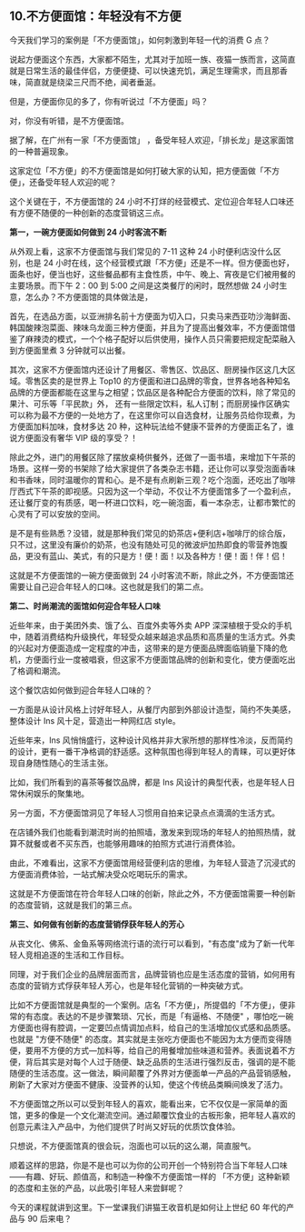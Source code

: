 ## 10.不方便面馆：年轻没有不方便
今天我们学习的案例是「不方便面馆」，如何刺激到年轻一代的消费 G 点？


说起方便面这个东西，大家都不陌生，尤其对于加班一族、夜猫一族而言，这简直就是日常生活的最佳伴侣，方便便捷、可以快速充饥，满足生理需求，而且那香味，简直就是绕梁三尺而不绝，闻者垂涎。


但是，方便面你见的多了，你有听说过「不方便面」吗？ 


对，你没有听错，是不方便面馆。


据了解，在广州有一家「不方便面馆」 ，备受年轻人欢迎，「排长龙」是这家面馆的一种普遍现象。


这家定位「不方便」的不方便面馆是如何打破大家的认知，把方便面做「不方便」，还备受年轻人欢迎的呢？


这个关键在于，不方便面馆的 24 小时不打烊的经营模式、定位迎合年轻人口味还有方便不随便的一种创新的态度营销这三点。


**第一，一碗方便面如何做到 24 小时客流不断**


从外观上看，这家不方便面馆与我们常见的 7-11 这种 24 小时便利店没什么区别，也是 24 小时在线，这个经营模式跟「不方便」还是不一样。但方便面也好，面条也好，便当也好，这些餐品都有主食性质，中午、晚上、宵夜是它们被用餐的主要场景。而下午 2：00 到 5:00 之间是这类餐厅的闲时，既然想做 24 小时生意，怎么办？不方便面馆的具体做法是，


首先，在选品方面，以亚洲排名前十方便面为切入口，只卖马来西亚叻沙海鲜面、韩国酸辣泡菜面、辣味乌龙面三种方便面，并且为了提高出餐效率，不方便面馆借鉴了麻辣烫的模式，一个个格子配好以后供使用，操作人员只需要把规定配菜融入到方便面里煮 3 分钟就可以出餐。


其次，这家不方便面馆内还设计了用餐区、零售区、饮品区、厨房操作区这几大区域。零售区卖的是世界上 Top10 的方便面和进口品牌的零食，世界各地各种知名品牌的方便面都能在这里与之相望；饮品区是各种配合方便面的饮料，除了常见的果汁、可乐等「平民款」外， 还有一些限定饮料，私人订制；而厨房操作区确实可以称为最不方便的一处地方了，在这里你可以自选食材，让服务员给你现煮，为方便面加料加味，食材多达 20 种，这种玩法给不健康不营养的方便面正名了，谁说方便面没有奢华 VIP 级的享受？！


除此之外，进门的用餐区除了摆放桌椅供餐外，还做了一面书墙，来增加下午茶的场景。这样一旁的书架除了给大家提供了各类杂志书籍，还让你可以享受泡面香味和书香味，同时温暖你的胃和心。是不是有点刷新三观？吃个泡面，还吃出了咖啡厅西式下午茶的即视感。只因为这一个举动，不仅让不方便面馆多了一个盈利点，还让餐厅变的有质感，喝一杯进口饮料，吃一碗泡面，看一本杂志，让都市繁忙的心灵有了可以安放的空间。


是不是有些熟悉？没错，就是那种我们常见的奶茶店+便利店+咖啡厅的综合版，只不过，这里没有廉价的奶茶，也没有随处可见的微波炉加热即食的零营养饱腹品，更没有蓝山、美式，有的只是方！便！面！以及各种方！便！面！伴！侣！


这就是不方便面馆的一碗方便面做到 24 小时客流不断，除此之外，不方便面馆还需要让自己迎合年轻人的口味。这也就是我们的第二点。


**第二、时尚潮流的面馆如何迎合年轻人口味**


近些年来，由于美团外卖、饿了么、百度外卖等外卖 APP 深深植根于受众的手机中，随着消费结构升级换代，年轻受众越来越追求品质和高质量的生活方式。外卖的兴起对方便面造成一定程度的冲击，这带来的是方便面品牌面临销量下降的危机，方便面行业一度被唱衰，但这家不方便面馆品牌的创新和变化，使方便面吃出了格调和潮流。


这个餐饮店如何做到迎合年轻人口味的？


一方面是从设计风格上讨好年轻人，从餐厅内部到外部设计造型，简约不失美感，整体设计 Ins 风十足，营造出一种网红店 style。


近些年来，Ins 风悄悄盛行，这种设计风格并非大家所想的那样性冷淡，反而简约的设计，更有一番干净格调的舒适感。这种氛围也得到年轻人的青睐，可以更好体现自身随性随心的生活主张。


比如，我们所看到的喜茶等餐饮品牌，都是 Ins 风设计的典型代表，也是年轻人日常休闲娱乐的聚集地。


另一方面，不方便面馆洞见了年轻人习惯用自拍来记录点点滴滴的生活方式。


在店铺外我们也能看到潮流时尚的拍照墙，激发来到现场的年轻人的拍照热情，就算不就餐或者不买东西，也能够用趣味的拍照方式进行消费体验。


由此，不难看出，这家不方便面馆用经营便利店的思维，为年轻人营造了沉浸式的方便面消费体验，一站式解决受众吃喝玩乐的需求。


这就是不方便面馆在符合年轻人口味的创新，除此之外，不方便面馆需要一种创新的态度营销，这就是我们的第三点。


**第三、如何做有创新的态度营销俘获年轻人的芳心**


从丧文化、佛系、金鱼系等网络流行语的流行可以看到，"有态度"成为了新一代年轻人竞相追逐的生活和工作目标。


同理，对于我们企业的品牌层面而言，品牌营销也应是生活态度的营销，如何用有态度的营销方式俘获年轻人芳心，也是年轻化营销的一种突破方式。


比如不方便面馆就是典型的一个案例。店名「不方便」，所提倡的「不方便」，便非常的有态度。表达的不是步骤繁琐、冗长，而是「有逼格、不随便" ，哪怕吃一碗方便面也得有腔调，一定要凹点情调加点料，给自己的生活增加仪式感和品质感。也就是 "方便不随便" 的态度。其实就是主张吃方便面也不能因为太方便而变得随便，要用不方便的方式—加料等，给自己的用餐增加些味道和营养。表面说着不方便，背后其实是对每个人过于随便、缺乏品质的生活进行强烈反击，强调的是不能随便的生活态度。这一做法，瞬间颠覆了外界对方便面单一产品的产品营销感触，刷新了大家对方便面不健康、没营养的认知，使这个传统品类瞬间焕发了活力。


不方便面馆之所以可以受到年轻人的喜欢，能看出来，它不仅仅是一家简单的面馆，更多的像是一个文化潮流空间。通过颠覆饮食业的古板形象，把年轻人喜欢的创意元素注入产品中，为他们提供了时尚又好玩的优质饮食体验。


只想说，不方便面馆真的很会玩，泡面也可以玩的这么潮，简直服气。


顺着这样的思路，你是不是也可以为你的公司开创一个特别符合当下年轻人口味——有趣、好玩、颜值高，和制造一种像不方便面馆一样的 「不方便」这种新颖的态度和主张的产品，以此吸引年轻人来尝鲜呢？


今天的课程就讲到这里。下一堂课我们讲猫王收音机是如何让上世纪 60 年代的产品与 90 后来电？

